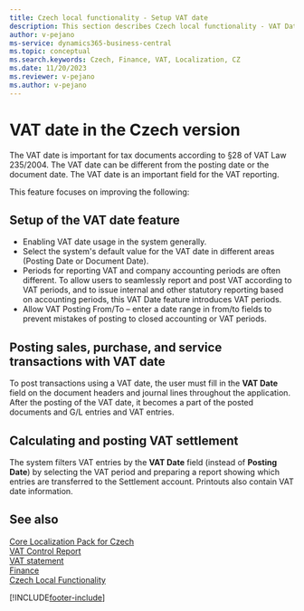 ```yaml
---
title: Czech local functionality - Setup VAT date
description: This section describes Czech local functionality - VAT Date and Setup of the VAT Date Feature.
author: v-pejano
ms-service: dynamics365-business-central
ms.topic: conceptual
ms.search.keywords: Czech, Finance, VAT, Localization, CZ
ms.date: 11/20/2023
ms.reviewer: v-pejano
ms.author: v-pejano
---
```


# VAT date in the Czech version

The VAT date is important for tax documents according to §28 of VAT Law 235/2004. The VAT date can be different from the posting date or the document date. The VAT date is an important field for the VAT reporting.  

This feature focuses on improving the following:

## Setup of the VAT date feature

- Enabling VAT date usage in the system generally.
- Select the system's default value for the VAT date in different areas (Posting Date or Document Date).
- Periods for reporting VAT and company accounting periods are often different. To allow users to seamlessly report and post VAT according to VAT periods, and to issue internal and other statutory reporting based on accounting periods, this VAT Date feature introduces VAT periods.
- Allow VAT Posting From/To – enter a date range in from/to fields to prevent mistakes of posting to closed accounting or VAT periods.

## Posting sales, purchase, and service transactions with VAT date

To post transactions using a VAT date, the user must fill in the **VAT Date** field on the document headers and journal lines throughout the application.
After the posting of the VAT date, it becomes a part of the posted documents and G/L entries and VAT entries.

## Calculating and posting VAT settlement

The system filters VAT entries by the **VAT Date** field (instead of **Posting Date**) by selecting the VAT period and preparing a report showing which entries are transferred to the Settlement account. Printouts also contain VAT date information.

## See also

[Core Localization Pack for Czech](ui-extensions-core-localization-pack-cz.md)    
[VAT Control Report](vat-control-report.md)  
[VAT statement](vat-statement.md)  
[Finance](../../finance.md)  
[Czech Local Functionality](czech-local-functionality.md)  

[!INCLUDE[footer-include](../../includes/footer-banner.md)]